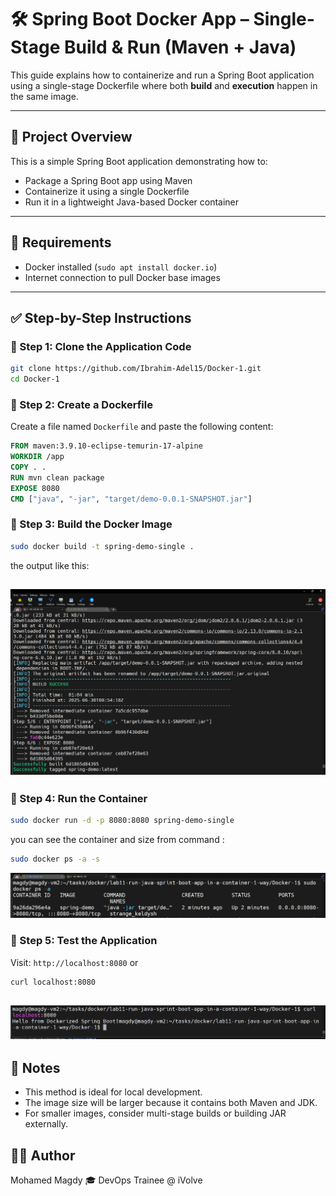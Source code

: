 # 🛠️ Spring Boot Docker App – Single-Stage Build & Run (Maven + Java)

This guide explains how to containerize and run a Spring Boot application using a single-stage Dockerfile where both **build** and **execution** happen in the same image.

---

## 📌 Project Overview

This is a simple Spring Boot application demonstrating how to:

- Package a Spring Boot app using Maven
- Containerize it using a single Dockerfile
- Run it in a lightweight Java-based Docker container

---

## 🔧 Requirements

- Docker installed (`sudo apt install docker.io`)
- Internet connection to pull Docker base images

---

## ✅ Step-by-Step Instructions

### 🔹 Step 1: Clone the Application Code

```bash
git clone https://github.com/Ibrahim-Adel15/Docker-1.git
cd Docker-1
```

### 🔹 Step 2: Create a Dockerfile

Create a file named `Dockerfile` and paste the following content:

```dockerfile
FROM maven:3.9.10-eclipse-temurin-17-alpine
WORKDIR /app
COPY . .
RUN mvn clean package
EXPOSE 8080
CMD ["java", "-jar", "target/demo-0.0.1-SNAPSHOT.jar"]
```

### 🔹 Step 3: Build the Docker Image

```bash
sudo docker build -t spring-demo-single .
```

the output like this:

![image](https://github.com/Mohamedmagdy220/iVolve-OTJ-/blob/main/docker/lab11-run-java-sprint-boot-app-in-a-container-1-way/build%20container-1.png)
---

### 🔹 Step 4: Run the Container
```bash
sudo docker run -d -p 8080:8080 spring-demo-single
```
you can see the container and size from command :

```bash
sudo docker ps -a -s
```
![image](https://github.com/Mohamedmagdy220/iVolve-OTJ-/blob/main/docker/lab11-run-java-sprint-boot-app-in-a-container-1-way/running%20container-1.png)

### 🔹 Step 5: Test the Application

Visit: `http://localhost:8080`
or
```bash
curl localhost:8080
```
![image](https://github.com/Mohamedmagdy220/iVolve-OTJ-/blob/main/docker/lab11-run-java-sprint-boot-app-in-a-container-1-way/test%20container-1.png)
---

## 🧠 Notes

- This method is ideal for local development.
- The image size will be larger because it contains both Maven and JDK.
- For smaller images, consider multi-stage builds or building JAR externally.

## 👨‍💻 Author
Mohamed Magdy
🎓 DevOps Trainee @ iVolve

